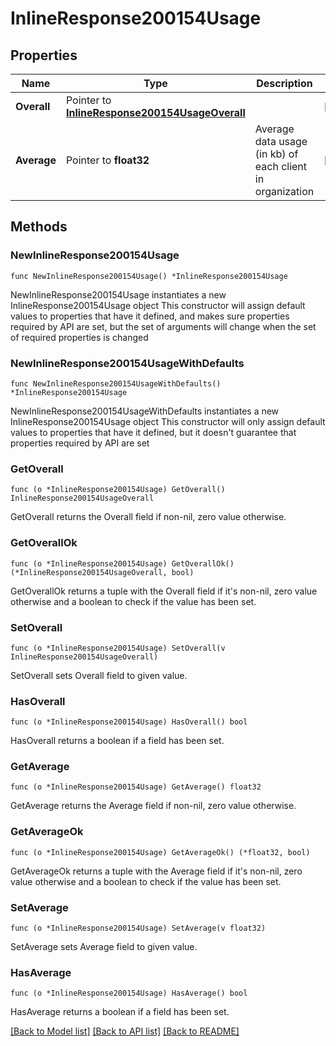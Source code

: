# InlineResponse200154Usage

## Properties

Name | Type | Description | Notes
------------ | ------------- | ------------- | -------------
**Overall** | Pointer to [**InlineResponse200154UsageOverall**](InlineResponse200154UsageOverall.md) |  | [optional] 
**Average** | Pointer to **float32** | Average data usage (in kb) of each client in organization | [optional] 

## Methods

### NewInlineResponse200154Usage

`func NewInlineResponse200154Usage() *InlineResponse200154Usage`

NewInlineResponse200154Usage instantiates a new InlineResponse200154Usage object
This constructor will assign default values to properties that have it defined,
and makes sure properties required by API are set, but the set of arguments
will change when the set of required properties is changed

### NewInlineResponse200154UsageWithDefaults

`func NewInlineResponse200154UsageWithDefaults() *InlineResponse200154Usage`

NewInlineResponse200154UsageWithDefaults instantiates a new InlineResponse200154Usage object
This constructor will only assign default values to properties that have it defined,
but it doesn't guarantee that properties required by API are set

### GetOverall

`func (o *InlineResponse200154Usage) GetOverall() InlineResponse200154UsageOverall`

GetOverall returns the Overall field if non-nil, zero value otherwise.

### GetOverallOk

`func (o *InlineResponse200154Usage) GetOverallOk() (*InlineResponse200154UsageOverall, bool)`

GetOverallOk returns a tuple with the Overall field if it's non-nil, zero value otherwise
and a boolean to check if the value has been set.

### SetOverall

`func (o *InlineResponse200154Usage) SetOverall(v InlineResponse200154UsageOverall)`

SetOverall sets Overall field to given value.

### HasOverall

`func (o *InlineResponse200154Usage) HasOverall() bool`

HasOverall returns a boolean if a field has been set.

### GetAverage

`func (o *InlineResponse200154Usage) GetAverage() float32`

GetAverage returns the Average field if non-nil, zero value otherwise.

### GetAverageOk

`func (o *InlineResponse200154Usage) GetAverageOk() (*float32, bool)`

GetAverageOk returns a tuple with the Average field if it's non-nil, zero value otherwise
and a boolean to check if the value has been set.

### SetAverage

`func (o *InlineResponse200154Usage) SetAverage(v float32)`

SetAverage sets Average field to given value.

### HasAverage

`func (o *InlineResponse200154Usage) HasAverage() bool`

HasAverage returns a boolean if a field has been set.


[[Back to Model list]](../README.md#documentation-for-models) [[Back to API list]](../README.md#documentation-for-api-endpoints) [[Back to README]](../README.md)



